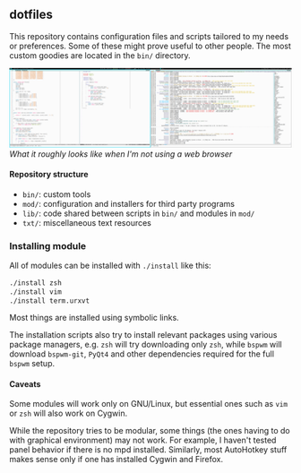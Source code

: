 dotfiles
--------

This repository contains configuration files and scripts tailored to my needs
or preferences. Some of these might prove useful to other people. The most
custom goodies are located in the `bin/` directory.

[![Screenshot](screen.png)](https://raw.githubusercontent.com/rr-/dotfiles/master/screen.png)
*What it roughly looks like when I'm not using a web browser*

#### Repository structure

- `bin/`: custom tools
- `mod/`: configuration and installers for third party programs
- `lib/`: code shared between scripts in `bin/` and modules in `mod/`
- `txt/`: miscellaneous text resources

### Installing module

All of modules can be installed with `./install` like this:

```console
./install zsh
./install vim
./install term.urxvt
```

Most things are installed using symbolic links.

The installation scripts also try to install relevant packages using various
package managers, e.g. `zsh` will try downloading only `zsh`, while `bspwm`
will download `bspwm-git`, `PyQt4` and other dependencies required for the full
`bspwm` setup.

#### Caveats

Some modules will work only on GNU/Linux, but essential ones such as `vim` or
`zsh` will also work on Cygwin.

While the repository tries to be modular, some things (the ones having to do
with graphical environment) may not work. For example, I haven't tested panel
behavior if there is no mpd installed. Similarly, most AutoHotkey stuff makes
sense only if one has installed Cygwin and Firefox.
